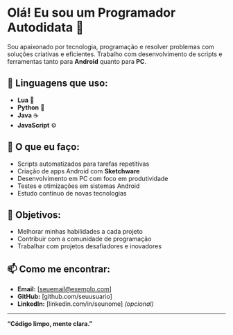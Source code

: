 # Olá! Eu sou um Programador Autodidata 👋

Sou apaixonado por tecnologia, programação e resolver problemas com soluções criativas e eficientes. Trabalho com desenvolvimento de scripts e ferramentas tanto para **Android** quanto para **PC**.

## 🧠 Linguagens que uso:
- **Lua** 🐍
- **Python** 🐍
- **Java** ☕
- **JavaScript** ⚙️

## 🔧 O que eu faço:
- Scripts automatizados para tarefas repetitivas  
- Criação de apps Android com **Sketchware**  
- Desenvolvimento em PC com foco em produtividade  
- Testes e otimizações em sistemas Android  
- Estudo contínuo de novas tecnologias

## 🚀 Objetivos:
- Melhorar minhas habilidades a cada projeto  
- Contribuir com a comunidade de programação  
- Trabalhar com projetos desafiadores e inovadores  

## 📫 Como me encontrar:
- **Email:** [seuemail@exemplo.com]  
- **GitHub:** [github.com/seuusuario]  
- **LinkedIn:** [linkedin.com/in/seunome] *(opcional)*

---

**“Código limpo, mente clara.”**  
